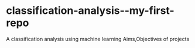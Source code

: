 # classification-analysis--my-first-repo
A classification analysis using machine learning
Aims,Objectives of projects
